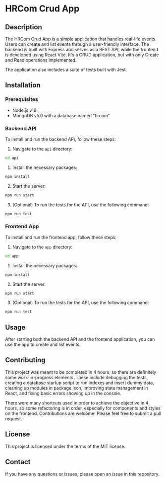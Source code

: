 # HRCom Crud App

## Description

The HRCom Crud App is a simple application that handles real-life events. Users can create and list events through a user-friendly interface. The backend is built with Express and serves as a REST API, while the frontend is developed using React Vite. It's a CRUD application, but with only Create and Read operations implemented.

The application also includes a suite of tests built with Jest.

## Installation

### Prerequisites

- Node.js v16
- MongoDB v5.0 with a database named "hrcom"

### Backend API

To install and run the backend API, follow these steps:

1. Navigate to the `api` directory:
```bash
cd api
```
1. Install the necessary packages:
```bash
npm install
```
2. Start the server:
```bash
npm run start
```
3. (Optional) To run the tests for the API, use the following command:
```bash
npm run test
```

### Frontend App

To install and run the frontend app, follow these steps:

1. Navigate to the `app` directory:
```bash
cd app
```
1. Install the necessary packages:
```bash
npm install
```
2. Start the server:
```bash
npm run start
```
3. (Optional) To run the tests for the API, use the following command:
```bash
npm run test
```
## Usage

After starting both the backend API and the frontend application, you can use the app to create and list events.

## Contributing

This project was meant to be completed in 4 hours, so there are definitely some work-in-progress elements. These include debugging the tests, creating a database startup script to run indexes and insert dummy data, cleaning up modules in package.json, improving state management in React, and fixing basic errors showing up in the console.

There were many shortcuts used in order to achieve the objective in 4 hours, so some refactoring is in order, especially for components and styles on the frontend. Contributions are welcome! Please feel free to submit a pull request.

## License

This project is licensed under the terms of the MIT license.

## Contact

If you have any questions or issues, please open an issue in this repository.
